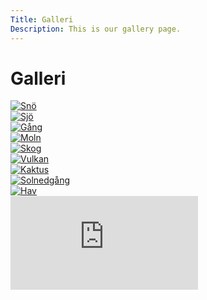```yaml
---
Title: Galleri
Description: This is our gallery page.
---
```


Galleri
==========================

<div class="gallery-page">
    <div class="image-container">
        <a href="%base_url%/assets/cimage/photo-1560851691-ebb64b584d3d.avif" target="_blank">
            <picture>
                <source media="(min-width: 668px)" srcset="%base_url%/assets/cimage/photo-1560851691-ebb64b584d3d.avif?w=960&q=90">
                <source media="(min-width: 376px)" srcset="%base_url%/assets/cimage/photo-1560851691-ebb64b584d3d.avif?w=667&q=70">
                <img src="%base_url%/assets/cimage/photo-1560851691-ebb64b584d3d.avif?w=375&q=70" alt="Snö">
            </picture>
        </a>
    </div>
    <div class="image-container">
        <a href="%base_url%/assets/cimage/photo-1580173368206-d8dc5ba0ae4d.avif" target="_blank">
            <picture>
                <source media="(min-width: 668px)" srcset="%base_url%/assets/cimage/photo-1580173368206-d8dc5ba0ae4d.avif?w=960&q=90">
                <source media="(min-width: 376px)" srcset="%base_url%/assets/cimage/photo-1580173368206-d8dc5ba0ae4d.avif?w=667&q=70">
                <img src="%base_url%/assets/cimage/photo-1580173368206-d8dc5ba0ae4d.avif?w=375&q=70" alt="Sjö">
            </picture>
        </a>
    </div>
    <div class="image-container">
        <a href="%base_url%/assets/cimage/photo-1612712190432-41852d0187c9.avif" target="_blank">
            <picture>
                <source media="(min-width: 668px)" srcset="%base_url%/assets/cimage/photo-1612712190432-41852d0187c9.avif?w=960&q=90">
                <source media="(min-width: 376px)" srcset="%base_url%/assets/cimage/photo-1612712190432-41852d0187c9.avif?w=667&q=70">
                <img src="%base_url%/assets/cimage/photo-1612712190432-41852d0187c9.avif?w=375&q=70" alt="Gång">
            </picture>
        </a>
    </div>
    <div class="image-container">
        <a href="%base_url%/assets/cimage/photo-1731818757552-741a479bb938.avif" target="_blank">
            <picture>
                <source media="(min-width: 668px)" srcset="%base_url%/assets/cimage/photo-1731818757552-741a479bb938.avif?w=960&q=90">
                <source media="(min-width: 376px)" srcset="%base_url%/assets/cimage/photo-1731818757552-741a479bb938.avif?w=667&q=70">
                <img src="%base_url%/assets/cimage/photo-1731818757552-741a479bb938.avif?w=375&q=70" alt="Moln">
            </picture>
        </a>
    </div>
    <div class="image-container">
        <a href="%base_url%/assets/cimage/photo-1732861448032-fc1b14365bff.avif" target="_blank">
            <picture>
                <source media="(min-width: 668px)" srcset="%base_url%/assets/cimage/photo-1732861448032-fc1b14365bff.avif?w=960&q=90">
                <source media="(min-width: 376px)" srcset="%base_url%/assets/cimage/photo-1732861448032-fc1b14365bff.avif?w=667&q=70">
                <img src="%base_url%/assets/cimage/photo-1732861448032-fc1b14365bff.avif?w=375&q=70" alt="Skog">
            </picture>
        </a>
    </div>
    <div class="image-container">
        <a href="%base_url%/assets/cimage/photo-1728137264593-257cfa1c5b4e.avif" target="_blank">
            <picture>
                <source media="(min-width: 668px)" srcset="%base_url%/assets/cimage/photo-1728137264593-257cfa1c5b4e.avif?w=960&q=90">
                <source media="(min-width: 376px)" srcset="%base_url%/assets/cimage/photo-1728137264593-257cfa1c5b4e.avif?w=667&q=70">
                <img src="%base_url%/assets/cimage/photo-1596223917481-06f9c7a18071.avif?w=375&q=70" alt="Vulkan">
            </picture>
        </a>
    </div>
    <div class="image-container">
        <a href="%base_url%/assets/cimage/photo-1732466385485-b82de0e28ec5.avif" target="_blank">
            <picture>
                <source media="(min-width: 668px)" srcset="%base_url%/assets/cimage/photo-1732466385485-b82de0e28ec5.avif?w=960&q=90">
                <source media="(min-width: 376px)" srcset="%base_url%/assets/cimage/photo-1732466385485-b82de0e28ec5.avif?w=667&q=70">
                <img src="%base_url%/assets/cimage/photo-1732466385485-b82de0e28ec5.avif?w=375&q=70" alt="Kaktus">
            </picture>
        </a>
    </div>
    <div class="image-container">
        <a href="%base_url%/assets/cimage/photo-1732201715630-dabf1f0143d1.avif" target="_blank">
            <picture>
                <source media="(min-width: 668px)" srcset="%base_url%/assets/cimage/photo-1732201715630-dabf1f0143d1.avif?w=960&q=90">
                <source media="(min-width: 376px)" srcset="%base_url%/assets/cimage/photo-1732201715630-dabf1f0143d1.avif?w=667&q=70">
                <img src="%base_url%/assets/cimage/photo-1732201715630-dabf1f0143d1.avif?w=375&q=70" alt="Solnedgång">
            </picture>
        </a>
    </div>
    <div class="image-container">
        <a href="%base_url%/assets/cimage/photo-1575268788548-49aa333ec2ba.avif" target="_blank">
            <picture>
                <source media="(min-width: 668px)" srcset="%base_url%/assets/cimage/photo-1575268788548-49aa333ec2ba.avif?w=960&q=90">
                <source media="(min-width: 376px)" srcset="%base_url%/assets/cimage/photo-1575268788548-49aa333ec2ba.avif?w=667&q=70">
                <img src="%base_url%/assets/cimage/photo-1575268788548-49aa333ec2ba.avif?w=375&q=70" alt="Hav">
            </picture>
        </a>
    </div>
</div>

<div class="embed-container">
  <iframe 
    src="https://www.youtube.com/embed/XUah4Ysphpw?si=PWUVAqscnSdg9F86" 
    title="YouTube video player" 
    frameborder="0" 
    allow="accelerometer; autoplay; clipboard-write; encrypted-media; gyroscope; picture-in-picture; web-share" 
    referrerpolicy="strict-origin-when-cross-origin" 
    allowfullscreen 
    loading="lazy">
  </iframe>
</div>
